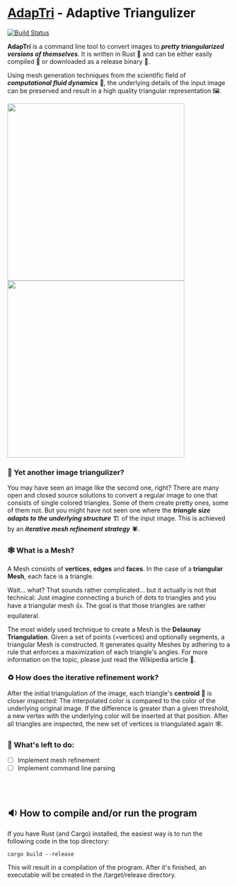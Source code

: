 # <u>AdapTri</u> - Adaptive Triangulizer
[![Build Status](https://app.travis-ci.com/TwoWaySix/adaptive-triangulizer.svg?branch=main)](https://app.travis-ci.com/TwoWaySix/adaptive-triangulizer)

**AdapTri** is a command line tool to convert images to ***pretty triangularized versions of themselves***. It is written in Rust 🦀 and can be either easily compiled 🔧 or downloaded as a release binary 📩. 

Using mesh generation techniques from the scientific field of ***computational fluid dynamics*** 🌊, the underlying details of the input image can be preserved and result in a high quality triangular representation 🖼️.

<img src="https://raw.githubusercontent.com/TwoWaySix/adaptive-triangulizer/main/data/2017_China_Chongqing_Boats.jpg" 
   style="width: 400px; height: auto; margin: auto">
<img src="https://raw.githubusercontent.com/TwoWaySix/adaptive-triangulizer/main/data/out/2017_China_Chongqing_Boats.jpg" 
   style="width: 400px; height: auto; margin: auto">
   
   
### 🤔 Yet another image triangulizer?

You may have seen an image like the second one, right? There are many open and closed source solutions to convert a regular image to one that consists of single colored triangles. Some of them create pretty ones, some of them not. But you might have not seen one where the ***triangle size adapts to the underlying structure*** 🏗️ of the input image. This is achieved by an ***iterative mesh refinement strategy*** 🕷️.


### 🕸️ What is a Mesh?

A Mesh consists of **vertices**, **edges** and **faces**. In the case of a **triangular Mesh**, each face is a triangle. 

Wait... what? That sounds rather complicated... but it actually is not that technical: Just imagine connecting a bunch of dots to triangles and you have a triangular mesh 👍. The goal is that those triangles are rather equilateral.

The most widely used technique to create a Mesh is the **Delaunay Triangulation**. Given a set of points (=vertices) and optionally segments, a triangular Mesh is constructed. It generates quality Meshes by adhering to a rule that enforces a maximization of each triangle's angles. For more information on the topic, please just read the Wikipedia article 📖.


### ♻️ How does the iterative refinement work?

After the initial triangulation of the image, each triangle's **centroid** 🎯 is closer inspected: The interpolated color is compared to the color of the underlying original image. If the difference is greater than a given threshold, a new vertex with the underlying color will be inserted at that position. After all triangles are inspected, the new set of vertices is triangulated again 🕸️.


### 📝 What's left to do:

- [ ] Implement mesh refinement
- [ ] Implement command line parsing

<br><br>

## 🔉 How to compile and/or run the program

If you have Rust (and Cargo) installed, the easiest way is to run the following code in the top directory:
```
cargo build --release
```
This will result in a compilation of the program. After it's finished, an executable will be created in the /target/release directory. 
